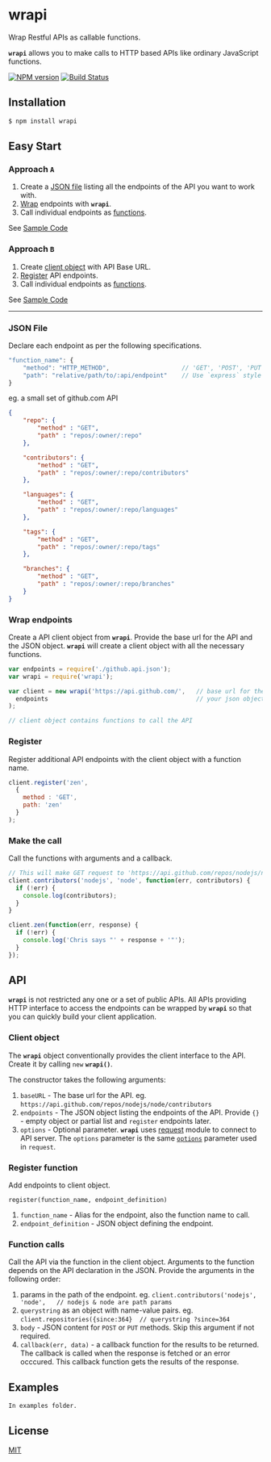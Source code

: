 wrapi
=====
Wrap Restful APIs as callable functions.

**`wrapi`** allows you to make calls to HTTP based APIs like ordinary JavaScript functions.

[![NPM version](https://img.shields.io/npm/v/wrapi.svg?style=flat)](https://www.npmjs.org/package/wrapi)
[![Build Status](https://img.shields.io/travis/palanik/wrapi.svg?style=flat)](https://travis-ci.org/palanik/wrapi)

## Installation

```sh
$ npm install wrapi
```

## Easy Start

### Approach `A`
1. Create a [JSON file](#json-file) listing all the endpoints of the API you want to work with.
2. [Wrap](#wrap-endpoints) endpoints with **`wrapi`**.
3. Call individual endpoints as [functions](#make-the-call).

See [Sample Code](examples/github/sample1.js)

### Approach `B`
1. Create [client object](#client-object) with API Base URL.
2. [Register](#register) API endpoints.
3. Call individual endpoints as [functions](#make-the-call).

See [Sample Code](examples/github/sample2.js)

------

### JSON File
Declare each endpoint as per the following specifications.

```js
"function_name": {
	"method": "HTTP_METHOD",					// 'GET', 'POST', 'PUT', 'PATCH' or 'DELETE'
	"path": "relative/path/to/:api/endpoint"	// Use `express` style path params
}
```

eg. a small set of github.com API
```json
{
	"repo": {
		"method" : "GET",
		"path" : "repos/:owner/:repo"
	},

	"contributors": {
		"method" : "GET",
		"path" : "repos/:owner/:repo/contributors"
	},

	"languages": {
		"method" : "GET",
		"path" : "repos/:owner/:repo/languages"
	},

	"tags": {
		"method" : "GET",
		"path" : "repos/:owner/:repo/tags"
	},

	"branches": {
		"method" : "GET",
		"path" : "repos/:owner/:repo/branches"
	}
}
```

### Wrap endpoints
Create a API client object from **`wrapi`**. Provide the base url for the API and the JSON object.
**`wrapi`** will create a client object with all the necessary functions.

```js
var endpoints = require('./github.api.json');
var wrapi = require('wrapi');

var client = new wrapi('https://api.github.com/',	// base url for the API
  endpoints 										// your json object
);

// client object contains functions to call the API
```

### Register
Register additional API endpoints with the client object with a function name.

```js
client.register('zen', 
  {
    method : 'GET',
    path: 'zen'
  }
);
```

### Make the call
Call the functions with arguments and a callback.

```js
// This will make GET request to 'https://api.github.com/repos/nodejs/node/contributors'
client.contributors('nodejs', 'node', function(err, contributors) {
  if (!err) {
  	console.log(contributors);
  }
}

client.zen(function(err, response) {
  if (!err) {
    console.log('Chris says "' + response + '"');
  }
});

```

## API

**`wrapi`** is not restricted any one or a set of public APIs. All APIs providing HTTP interface to access the endpoints can be wrapped by **`wrapi`** so that you can quickly build your client application.

### Client object

The **`wrapi`** object conventionally provides the client interface to the API. Create it by calling `new` **`wrapi()`**.

The constructor takes the following arguments:

1. `baseURL` - The base url for the API. eg. `https://api.github.com/repos/nodejs/node/contributors`
2. `endpoints` - The JSON object listing the endpoints of the API. Provide `{}` - empty object or partial list and `register` endpoints later.
3. `options` - Optional parameter. **`wrapi`** uses [request](https://www.npmjs.com/package/request) module to connect to API server. The `options` parameter is the same [`options`](https://www.npmjs.com/package/request#requestoptions-callback) parameter used in `request`.

### Register function

Add endpoints to client object.
```
register(function_name, endpoint_definition)
```

1. `function_name` - Alias for the endpoint, also the function name to call.
2. `endpoint_definition` - JSON object defining the endpoint.


### Function calls

Call the API via the function in the client object.  Arguments to the function depends on the API declaration in the JSON. Provide the arguments in the following order:

1. params in the path of the endpoint. eg. `client.contributors('nodejs', 'node',   // nodejs & node are path params`
2. `querystring` as an object with name-value pairs. eg. `client.repositories({since:364}  // querystring ?since=364`
3. `body` - JSON content for  `POST` or `PUT` methods. Skip this argument if not required. 
4. `callback(err, data)` - a callback function for the results to be returned. The callback is called when the response is fetched or an error occcured. This callback function gets the results of the response.

## Examples

	In examples folder.

## License

  [MIT](LICENSE)
